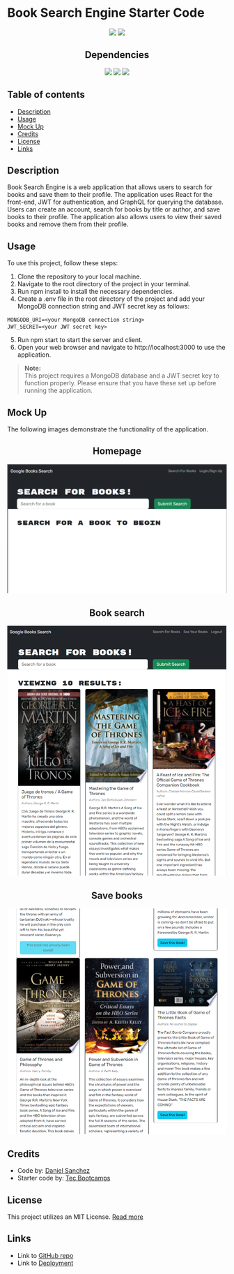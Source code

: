 # Book Search Engine Starter Code<!-- omit in toc -->

<div align="center">
<img src="https://img.shields.io/badge/License-MIT-blue"></img>
<img src="https://img.shields.io/github/repo-size/Morkendi/Book-Search-Engine?color=green&label=Repo%20Size"></img>
</div>

<div align="center"> <h2>Dependencies </h2> </div>

<div align="center"> 
    <img src="https://img.shields.io/badge/-React-blue"><img>
    <img src="https://img.shields.io/badge/-JWT-purple"><img>
    <img src="https://img.shields.io/badge/-GraphQL-darkblue"><img>
</div>

## Table of contents <!-- omit in toc -->

- [Description](#description)
- [Usage](#usage)
- [Mock Up](#mock-up)
- [Credits](#credits)
- [License](#license)
- [Links](#links)

## Description
Book Search Engine is a web application that allows users to search for books and save them to their profile. The application uses React for the front-end, JWT for authentication, and GraphQL for querying the database. Users can create an account, search for books by title or author, and save books to their profile. The application also allows users to view their saved books and remove them from their profile.
## Usage
To use this project, follow these steps:

1. Clone the repository to your local machine.
2. Navigate to the root directory of the project in your terminal.
3. Run npm install to install the necessary dependencies.
4. Create a .env file in the root directory of the project and add your MongoDB connection string and JWT secret key as follows:
```
MONGODB_URI=<your MongoDB connection string>
JWT_SECRET=<your JWT secret key>
```
5. Run npm start to start the server and client.
6. Open your web browser and navigate to http://localhost:3000 to use the application.
> **Note:**  
> This project requires a MongoDB database and a JWT secret key to function properly. Please ensure that you have these set up before running the application.
## Mock Up
The following images demonstrate the functionality of the application.
<div align="center">
        <h2>Homepage</h2>
    <img src="./assets/Homepage.png" alt="Homepage"></img>
        <h2>Book search</h2>
    <img src="./assets/Search-results.png" alt="Book search"></img>
        <h2>Save books</h2>
    <img src="./assets/Save-options.png" alt="Save a book"></img>
</div>

## Credits
- Code by: [Daniel Sanchez](https://github.com/Morkendi)
- Starter code by: [Tec Bootcamps](https://github.com/coding-boot-camp/solid-broccoli)

## License

This project utilizes an MIT License. [Read more](https://choosealicense.com/licenses/mit/)

## Links
- Link to [GitHub repo](https://github.com/Morkendi/Book-Search-Engine)
- Link to [Deployment](https://agile-everglades-34943-d012e40475a2.herokuapp.com/)